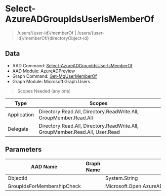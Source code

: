 # Select-AzureADGroupIdsUserIsMemberOf

> /users/{user-id}/memberOf | /users/{user-id}/memberOf/{directoryObject-id}

## Data

+ AAD Command: [Select-AzureADGroupIdsUserIsMemberOf](https://docs.microsoft.com/en-us/powershell/module/AzureADPreview/Select-AzureADGroupIdsUserIsMemberOf)
+ AAD Module: AzureADPreview
+ Graph Command: [Get-MgUserMemberOf](https://docs.microsoft.com/en-us/powershell/module/Microsoft.Graph.Users/Get-MgUserMemberOf)
+ Graph Module: Microsoft.Graph.Users

> Scopes Needed (any one)

|Type|Scopes|
|---|---|
|Application|Directory.Read.All, Directory.ReadWrite.All, GroupMember.Read.All|
|Delegate|Directory.Read.All, Directory.ReadWrite.All, GroupMember.Read.All, User.Read|

## Parameters

|AAD Name|Graph Name|AAD Type|Graph Type|Infos|
|---|---|---|---|---|
|ObjectId||System.String|||
|GroupIdsForMembershipCheck||Microsoft.Open.AzureAD.Model.GroupIdsForMembershipCheck|||

